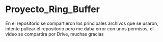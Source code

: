 # Proyecto_Ring_Buffer

En el repositorio se compartieron los principales archivos que se usaron, intente pullear el repositorio pero me daba error con unos permisos, el video se compartira por Drive, muchas gracias
